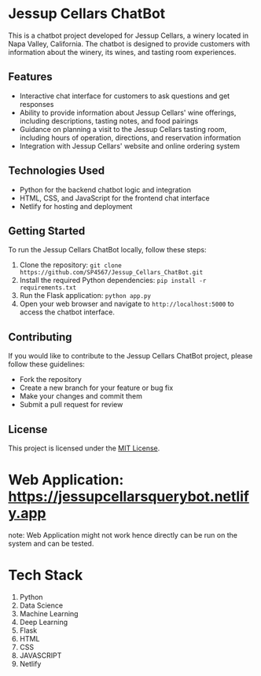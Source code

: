   <h1>Jessup Cellars ChatBot</h1>

  <p>This is a chatbot project developed for Jessup Cellars, a winery located in Napa Valley, California. The chatbot is designed to provide customers with information about the winery, its wines, and tasting room experiences.</p>

  <h2>Features</h2>
  <ul>
    <li>Interactive chat interface for customers to ask questions and get responses</li>
    <li>Ability to provide information about Jessup Cellars' wine offerings, including descriptions, tasting notes, and food pairings</li>
    <li>Guidance on planning a visit to the Jessup Cellars tasting room, including hours of operation, directions, and reservation information</li>
    <li>Integration with Jessup Cellars' website and online ordering system</li>
  </ul>

  <h2>Technologies Used</h2>
  <ul>
    <li>Python for the backend chatbot logic and integration</li>
    <li>HTML, CSS, and JavaScript for the frontend chat interface</li>
    <li>Netlify for hosting and deployment</li>
  </ul>

  <h2>Getting Started</h2>
  <p>To run the Jessup Cellars ChatBot locally, follow these steps:</p>
  <ol>
    <li>Clone the repository: <code>git clone https://github.com/SP4567/Jessup_Cellars_ChatBot.git</code></li>
    <li>Install the required Python dependencies: <code>pip install -r requirements.txt</code></li>
    <li>Run the Flask application: <code>python app.py</code></li>
    <li>Open your web browser and navigate to <code>http://localhost:5000</code> to access the chatbot interface.</li>
  </ol>

  <h2>Contributing</h2>
  <p>If you would like to contribute to the Jessup Cellars ChatBot project, please follow these guidelines:</p>
  <ul>
    <li>Fork the repository</li>
    <li>Create a new branch for your feature or bug fix</li>
    <li>Make your changes and commit them</li>
    <li>Submit a pull request for review</li>
  </ul>

  <h2>License</h2>
  <p>This project is licensed under the <a href="LICENSE">MIT License</a>.</p>

  # Web Application: https://jessupcellarsquerybot.netlify.app
  note: Web Application might not work hence directly can be run on the system and can be tested.

  # Tech Stack
  1. Python
  2. Data Science
  3. Machine Learning
  4. Deep Learning
  5. Flask
  6. HTML
  7. CSS
  8. JAVASCRIPT
  9. Netlify
